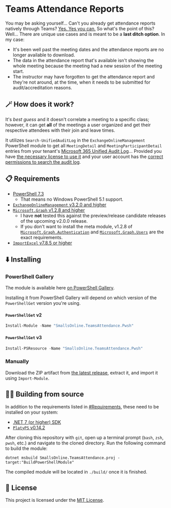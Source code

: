 # Teams Attendance Reports

You may be asking yourself... Can't you already get attendance reports natively through Teams? [Yes. Yes you can.](https://support.microsoft.com/en-us/office/manage-meeting-attendance-reports-in-teams-ae7cf170-530c-47d3-84c1-3aedac74d310) So what's the point of this? Well... There are unique use cases and is meant to be a **last ditch option**. In my case:

* It's been well past the meeting dates and the attendance reports are no longer available to download.
* The data in the attendance report that's available isn't showing the whole meeting because the meeting had a new session of the meeting start.
* The instructor may have forgotten to get the attendance report and they're not around, at the time, when it needs to be submitted for audit/accreditation reasons.

## 🪄 How does it work?

It's _best guess_ and it doesn't correlate a meeting to a specific class; however, it can get **all** of the meetings a user organized and get their respective attendees with their join and leave times.

It utilizes `Search-UnifiedAuditLog` in the `ExchangeOnlineManagement` PowerShell module to get all `MeetingDetail` and `MeetingParticipantDetail` entries from your tenant's [Microsoft 365 Unified Audit Log](https://learn.microsoft.com/en-us/microsoft-365/compliance/audit-log-search?view=o365-worldwide)... Provided you have [the necessary license to use it](https://learn.microsoft.com/en-us/microsoft-365/compliance/audit-solutions-overview?view=o365-worldwide#audit-standard-1) and your user account has the [correct permissions to search the audit log](https://learn.microsoft.com/en-us/microsoft-365/compliance/audit-standard-setup?view=o365-worldwide#step-2-assign-permissions-to-search-the-audit-log).

## 📋 Requirements

* [PowerShell 7.3](https://learn.microsoft.com/en-us/powershell/scripting/install/installing-powershell?view=powershell-7.3)
	* That means no Windows PowerShell 5.1 support.
* [`ExchangeOnlineManagement` v3.2.0 and higher](https://www.powershellgallery.com/packages/ExchangeOnlineManagement/3.2.0)
* [`Microsoft.Graph` v1.2.8 and higher](https://www.powershellgallery.com/packages/Microsoft.Graph/1.28.0)
	* I have **not** tested this against the preview/release candidate releases of the upcoming v2.0.0 release.
	* If you don't want to install the meta module, v1.2.8 of [`Microsoft.Graph.Authentication`](https://www.powershellgallery.com/packages/Microsoft.Graph.Authentication/1.28.0) and [`Microsoft.Graph.Users`](https://www.powershellgallery.com/packages/Microsoft.Graph.Users/1.28.0) are the exact requirements.
* [`ImportExcel` v7.8.5 or higher](https://www.powershellgallery.com/packages/ImportExcel/7.8.5)

## ⬇️ Installing

### PowerShell Gallery

The module is available here [on PowerShell Gallery](https://www.powershellgallery.com/packages/SmallsOnline.TeamsAttendance.Pwsh).

Installing it from PowerShell Gallery will depend on which version of the `PowerShellGet` version you're using.

#### `PowerShellGet` v2

```powershell
Install-Module -Name "SmallsOnline.TeamsAttendance.Pwsh"
```

#### `PowerShellGet` v3

```powershell
Install-PSResource -Name "SmallsOnline.TeamsAttendance.Pwsh"
```

### Manually

Download the ZIP artifact from [the latest release](https://github.com/Smalls1652/SmallsOnline.TeamsAttendance/releases/latest), extract it, and import it using `Import-Module`.

## 🧑‍💻 Building from source

In addition to the requirements listed in [#Requirements](#requirements), these need to be installed on your system:

- [.NET 7 (or higher) SDK](https://dotnet.microsoft.com/en-us/download/dotnet/7.0)
- [`PlatyPS` v0.14.2](https://www.powershellgallery.com/packages/platyPS/0.14.2)

After cloning this repository with `git`, open up a terminal prompt (`bash`, `zsh`, `pwsh`, etc.) and navigate to the cloned directory. Run the following command to build the module:

```
dotnet msbuild SmallsOnline.TeamsAttendance.proj -target:"BuildPowerShellModule"
```

The compiled module will be located in `./build/` once it is finished.

## 🤝 License

This project is licensed under the [MIT License](./LICENSE).
